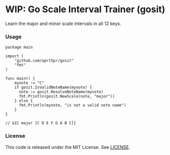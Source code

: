 # WIP: Go Scale Interval Trainer (gosit)

Learn the major and minor scale intervals in all 12 keys.

### Usage

```
package main

import (
    "github.com/aprt5pr/gosit"
    "fmt"
)

func main() {
    mynote := "C"
    if gosit.IsValidNoteName(mynote) {
      note := gosit.ResolveNoteName(mynote)
      fmt.Println(gosit.NewScale(note, "major"))
    } else {
      fmt.Println(mynote, "is not a valid note name")
    }
}

// &{C major [C D E F G A B C]} 
```

### License

This code is released under the MIT License. See [LICENSE](LICENSE).
